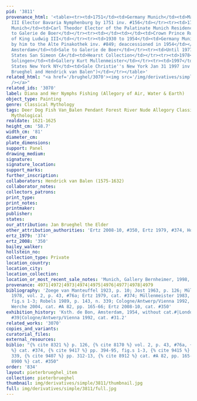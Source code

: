 ```yaml
---
pid: '3811'
provenance_html: '<table><tr><td>1751</td><td>Germany Munich</td><td>Maximilian Joseph
  III Elector Bavaria Nymphenburg by 1751 inv. #156</td></tr><tr><td>1799</td><td>Germany
  Munich</td><td>Carl Theodor Elector of the Palatinate Munich Residence inv. #389</td></tr><tr><td>1923</td><td>Germany</td><td>Sale
  to Galerie de Boer</td></tr><tr><td></td><td></td><td>Crown Prince Ruprecht son
  of King Ludwig III</td></tr><tr><td>1930 to 1954</td><td>Germany Munich</td><td>Loaned
  by him to the Alte Pinakothek inv. #849; deaccessioned in 1954</td></tr><tr><td>1954</td><td>Netherlands
  Amsterdam</td><td>Sale to Galerie de Boer</td></tr><tr><td>Until 1977</td><td>United
  States San Simeon CA</td><td>Hearst Collection</td></tr><tr><td>1978</td><td>Germany
  Solingen</td><td>Gallery Kurt Mullenmeister</td></tr><tr><td>1997</td><td>United
  States New York NY</td><td>Sale Christie''s New York Jan 31 1997 inv. #14 (as "Jan
  Brueghel and Hendrick van Balen")</td></tr></table>'
related_html: "<a href='/brughel/3070'><img src='/img/derivatives/simple/3070/thumbnail.jpg'
  /></a>"
related_ids: '3070'
label: Diana and Her Nymphs Fishing (Allegory of Air, Water & Earth)
object_type: Painting
genre: Classical Mythology
tags: Deer Dog Fish Van_Balen Pendant Forest River Nude Allegory Classical History
  Mythological
realdate: 1621-1625
height_cm: '58.7'
width_cm: '81'
diameter_cm: 
plate_dimensions: 
support: Panel
drawing_medium: 
signature: 
signature_location: 
support_marks: 
further_inscription: 
collaborators: Hendrick van Balen (1575-1632)
collaborator_notes: 
collectors_patrons: 
print_type: 
print_notes: 
printmaker: 
publisher: 
states: 
our_attribution: Jan Brueghel the Elder
other_attribution_authorities: 'Ertz 2008-10, #350, Ertz 1979, #374, Honig database'
ertz_1979: '374'
ertz_2008: '350'
bailey_walker: 
hollstein_no: 
collection_type: Private
location_country: 
location_city: 
location_collection: 
location_or_most_recent_sale_notes: 'Munich, Gallery Bernheimer, 1998, cat. #7'
provenance: 4971|4972|4973|4974|4975|4976|4977|4978|4979
bibliography: 'Zoege van Manteuffel 1923, p. 10; Jost 1963, p. 126; Müllenmeister
  1978, vol. 2, p. 43, #76a; Ertz 1979, cat. #374; Müllenmeister 1983, pp. 394-95,
  fig.s 1-3; Robels 1989, p. 143, n. 339; Cologne/Antwerp/Vienna 1992, pp. 312-13;
  Werche 2004, cat. #A 82, pp. 165-66; Ertz 2008-10, cat. #350'
exhibition_history: 'Ksth. de Bon, Amsterdam, 1954, without cat.#|London 1979, cat.
  #39|Cologne/Antwerp/Vienna 1992, cat. #31.2'
related_works: '3070'
copies_and_variants: 
curatorial_files: 
external_resources: 
biblio: "{% cite 8321 %} p. 126, {% cite 8170 %} vol. 2, p. 43, #76a, {% cite 9004
  %} cat. #374, {% cite 9417 %} pp. 394-95, fig.s 1-3, {% cite 9415 %} p. 143, n.
  339, {% cite 9407 %} pp. 312-13, {% cite 8912 %} cat. #A 82, pp. 165-66, {% cite
  8900 %} cat. #350"
order: '834'
layout: pieterbrueghel_item
collection: pieterbrueghel
thumbnail: img/derivatives/simple/3811/thumbnail.jpg
full: img/derivatives/simple/3811/full.jpg
---
```

